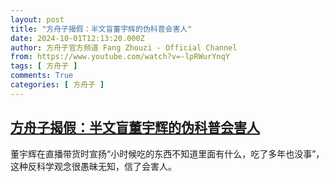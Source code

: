 ```yaml
---
layout: post
title: "方舟子揭假：半文盲董宇辉的伪科普会害人"
date: 2024-10-01T12:13:20.000Z
author: 方舟子官方频道 Fang Zhouzi - Official Channel
from: https://www.youtube.com/watch?v=-lpRWurYnqY
tags: [ 方舟子 ]
comments: True
categories: [ 方舟子 ]
---
```

<!--1727784800000-->
[方舟子揭假：半文盲董宇辉的伪科普会害人](https://www.youtube.com/watch?v=-lpRWurYnqY)
------

<div>
董宇辉在直播带货时宣扬“小时候吃的东西不知道里面有什么，吃了多年也没事”，这种反科学观念很愚昧无知，信了会害人。
</div>
